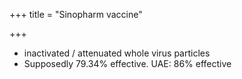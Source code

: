 +++
title = "Sinopharm vaccine"

+++
- inactivated / attenuated whole virus particles 
- Supposedly 79.34% effective. UAE: 86% effective
